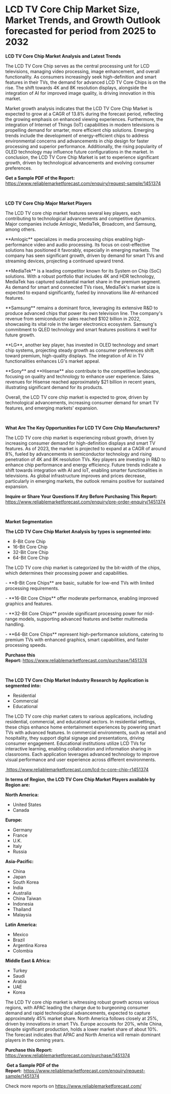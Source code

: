 <p><h1>LCD TV Core Chip Market Size, Market Trends, and Growth Outlook forecasted for period from 2025 to 2032</h1></p><p><strong>LCD TV Core Chip Market Analysis and Latest Trends</strong></p>
<p><p>The LCD TV Core Chip serves as the central processing unit for LCD televisions, managing video processing, image enhancement, and overall functionality. As consumers increasingly seek high-definition and smart features in their TVs, the demand for advanced LCD TV Core Chips is on the rise. The shift towards 4K and 8K resolution displays, alongside the integration of AI for improved image quality, is driving innovation in this market. </p><p>Market growth analysis indicates that the LCD TV Core Chip Market is expected to grow at a CAGR of 13.8% during the forecast period, reflecting the growing emphasis on enhanced viewing experiences. Furthermore, the integration of Internet of Things (IoT) capabilities in modern televisions is propelling demand for smarter, more efficient chip solutions. Emerging trends include the development of energy-efficient chips to address environmental concerns and advancements in chip design for faster processing and superior performance. Additionally, the rising popularity of OLED technology may influence future configurations in the market. In conclusion, the LCD TV Core Chip Market is set to experience significant growth, driven by technological advancements and evolving consumer preferences.</p></p>
<p><strong>Get a Sample PDF of the Report:&nbsp;</strong> <a href="https://www.reliablemarketforecast.com/enquiry/request-sample/1451374?utm_campaign=2478&utm_medium=2&utm_source=Github&utm_content=ia&utm_term=06042025&utm_id=lcd-tv-core-chip">https://www.reliablemarketforecast.com/enquiry/request-sample/1451374</a></p>
<p>&nbsp;</p>
<p><strong>LCD TV Core Chip Major Market Players</strong></p>
<p><p>The LCD TV core chip market features several key players, each contributing to technological advancements and competitive dynamics. Major companies include Amlogic, MediaTek, Broadcom, and Samsung, among others. </p><p>**Amlogic** specializes in media processing chips enabling high-performance video and audio processing. Its focus on cost-effective solutions has positioned it favorably, especially in emerging markets. The company has seen significant growth, driven by demand for smart TVs and streaming devices, projecting a continued upward trend.</p><p>**MediaTek** is a leading competitor known for its System on Chip (SoC) solutions. With a robust portfolio that includes 4K and HDR technology, MediaTek has captured substantial market share in the premium segment. As demand for smart and connected TVs rises, MediaTek's market size is expected to expand significantly, fueled by innovations like AI-enhanced features.</p><p>**Samsung** remains a dominant force, leveraging its extensive R&D to produce advanced chips that power its own television line. The company's revenue from semiconductor sales reached $102 billion in 2022, showcasing its vital role in the larger electronics ecosystem. Samsung's commitment to QLED technology and smart features positions it well for future growth.</p><p>**LG**, another key player, has invested in OLED technology and smart chip systems, projecting steady growth as consumer preferences shift toward premium, high-quality displays. The integration of AI in TV functionalities enhances LG's market appeal.</p><p>**Sony** and **Hisense** also contribute to the competitive landscape, focusing on quality and technology to enhance user experience. Sales revenues for Hisense reached approximately $21 billion in recent years, illustrating significant demand for its products.</p><p>Overall, the LCD TV core chip market is expected to grow, driven by technological advancements, increasing consumer demand for smart TV features, and emerging markets' expansion.</p></p>
<p>&nbsp;</p>
<p><strong>What Are The Key Opportunities For LCD TV Core Chip Manufacturers?</strong></p>
<p><p>The LCD TV core chip market is experiencing robust growth, driven by increasing consumer demand for high-definition displays and smart TV features. As of 2023, the market is projected to expand at a CAGR of around 8%, fueled by advancements in semiconductor technology and rising penetration of 4K and 8K resolution TVs. Key players are investing in R&D to enhance chip performance and energy efficiency. Future trends indicate a shift towards integration with AI and IoT, enabling smarter functionalities in televisions. As global infrastructure improves and prices decrease, particularly in emerging markets, the outlook remains positive for sustained expansion.</p></p>
<p><strong>Inquire or Share Your Questions If Any Before Purchasing This Report:</strong> <a href="https://www.reliablemarketforecast.com/enquiry/pre-order-enquiry/1451374?utm_campaign=2478&utm_medium=2&utm_source=Github&utm_content=ia&utm_term=06042025&utm_id=lcd-tv-core-chip">https://www.reliablemarketforecast.com/enquiry/pre-order-enquiry/1451374</a></p>
<p>&nbsp;</p>
<p><strong>Market Segmentation</strong></p>
<p><strong>The LCD TV Core Chip Market Analysis by types is segmented into:</strong></p>
<p><ul><li>8-Bit Core Chip</li><li>16-Bit Core Chip</li><li>32-Bit Core Chip</li><li>64-Bit Core Chip</li></ul></p>
<p><p>The LCD TV core chip market is categorized by the bit-width of the chips, which determines their processing power and capabilities. </p><p>- **8-Bit Core Chips** are basic, suitable for low-end TVs with limited processing requirements. </p><p>- **16-Bit Core Chips** offer moderate performance, enabling improved graphics and features. </p><p>- **32-Bit Core Chips** provide significant processing power for mid-range models, supporting advanced features and better multimedia handling. </p><p>- **64-Bit Core Chips** represent high-performance solutions, catering to premium TVs with enhanced graphics, smart capabilities, and faster processing speeds.</p></p>
<p><strong>Purchase this Report:&nbsp;</strong><a href="https://www.reliablemarketforecast.com/purchase/1451374?utm_campaign=2478&utm_medium=2&utm_source=Github&utm_content=ia&utm_term=06042025&utm_id=lcd-tv-core-chip">https://www.reliablemarketforecast.com/purchase/1451374</a></p>
<p>&nbsp;</p>
<p><strong>The LCD TV Core Chip Market Industry Research by Application is segmented into:</strong></p>
<p><ul><li>Residential</li><li>Commercial</li><li>Educational</li></ul></p>
<p><p>The LCD TV core chip market caters to various applications, including residential, commercial, and educational sectors. In residential settings, these chips enhance home entertainment experiences by powering smart TVs with advanced features. In commercial environments, such as retail and hospitality, they support digital signage and presentations, driving consumer engagement. Educational institutions utilize LCD TVs for interactive learning, enabling collaboration and information sharing in classrooms. Each application leverages advanced technology to improve visual performance and user experience across different environments.</p></p>
<p><a href="https://www.reliablemarketforecast.com/lcd-tv-core-chip-r1451374?utm_campaign=2478&utm_medium=2&utm_source=Github&utm_content=ia&utm_term=06042025&utm_id=lcd-tv-core-chip">&nbsp;https://www.reliablemarketforecast.com/lcd-tv-core-chip-r1451374</a></p>
<p><strong>In terms of Region, the LCD TV Core Chip Market Players available by Region are:</strong></p>
<p>
    <p> <strong> North America: </strong>
        <ul>
            <li>United States</li>
            <li>Canada</li>
        </ul>
        </p> 
    <p> <strong> Europe: </strong>
        <ul>
            <li>Germany</li>
            <li>France</li>
            <li>U.K.</li>
            <li>Italy</li>
            <li>Russia</li>
        </ul>
        </p> 
    <p> <strong> Asia-Pacific: </strong>
        <ul>
            <li>China</li>
            <li>Japan</li>
            <li>South Korea</li>
            <li>India</li>
            <li>Australia</li>
            <li>China Taiwan</li>
            <li>Indonesia</li>
            <li>Thailand</li>
            <li>Malaysia</li>
        </ul>
        </p> 
    <p> <strong> Latin America: </strong>
        <ul>
            <li>Mexico</li>
            <li>Brazil</li>
            <li>Argentina Korea</li>
            <li>Colombia</li>
        </ul>
        </p> 
    <p> <strong> Middle East & Africa: </strong>
        <ul>
            <li>Turkey</li>
            <li>Saudi</li>
            <li>Arabia</li>
            <li>UAE</li>
            <li>Korea</li>
        </ul>
    </p>
    </p>
<p><p>The LCD TV core chip market is witnessing robust growth across various regions, with APAC leading the charge due to burgeoning consumer demand and rapid technological advancements, expected to capture approximately 45% market share. North America follows closely at 25%, driven by innovations in smart TVs. Europe accounts for 20%, while China, despite significant production, holds a lower market share of about 10%. The forecast indicates that APAC and North America will remain dominant players in the coming years.</p></p>
<p><strong>Purchase this Report: </strong><a href="https://www.reliablemarketforecast.com/purchase/1451374?utm_campaign=2478&utm_medium=2&utm_source=Github&utm_content=ia&utm_term=06042025&utm_id=lcd-tv-core-chip">https://www.reliablemarketforecast.com/purchase/1451374</a></p>
<p>&nbsp;<strong>Get a Sample PDF of the Report:&nbsp;&nbsp;</strong><a href="https://www.reliablemarketforecast.com/enquiry/request-sample/1451374?utm_campaign=2478&utm_medium=2&utm_source=Github&utm_content=ia&utm_term=06042025&utm_id=lcd-tv-core-chip">https://www.reliablemarketforecast.com/enquiry/request-sample/1451374</a></p>
<p><strong></strong></p>
<p>Check more reports on <a href="https://www.reliablemarketforecast.com/?utm_campaign=2478&utm_medium=2&utm_source=Github&utm_content=ia&utm_term=06042025&utm_id=lcd-tv-core-chip">https://www.reliablemarketforecast.com/</a></p>